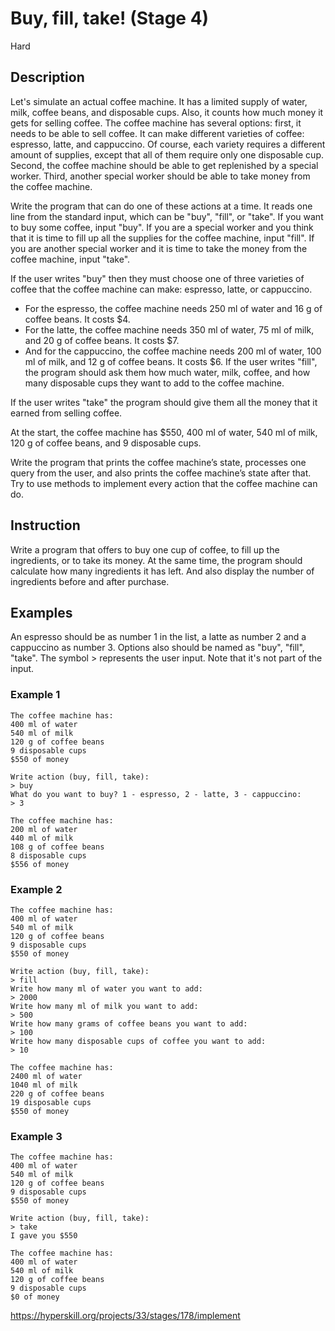 # Buy, fill, take! (Stage 4)
 Hard
## Description
Let's simulate an actual coffee machine. It has a limited supply of water, milk, coffee beans, and disposable cups. Also, it counts how much money it gets for selling coffee. The coffee machine has several options: first, it needs to be able to sell coffee. It can make different varieties of coffee: espresso, latte, and cappuccino. Of course, each variety requires a different amount of supplies, except that all of them require only one disposable cup. Second, the coffee machine should be able to get replenished by a special worker. Third, another special worker should be able to take money from the coffee machine.

Write the program that can do one of these actions at a time. It reads one line from the standard input, which can be "buy", "fill", or "take". If you want to buy some coffee, input "buy". If you are a special worker and you think that it is time to fill up all the supplies for the coffee machine, input "fill". If you are another special worker and it is time to take the money from the coffee machine, input "take".

If the user writes "buy" then they must choose one of three varieties of coffee that the coffee machine can make: espresso, latte, or cappuccino.

- For the espresso, the coffee machine needs 250 ml of water and 16 g of coffee beans. It costs $4.
- For the latte, the coffee machine needs 350 ml of water, 75 ml of milk, and 20 g of coffee beans. It costs $7.
- And for the cappuccino, the coffee machine needs 200 ml of water, 100 ml of milk, and 12 g of coffee beans. It costs $6.
If the user writes "fill", the program should ask them how much water, milk, coffee, and how many disposable cups they want to add to the coffee machine.

If the user writes "take" the program should give them all the money that it earned from selling coffee.

At the start, the coffee machine has $550, 400 ml of water, 540 ml of milk, 120 g of coffee beans, and 9 disposable cups.

Write the program that prints the coffee machine’s state, processes one query from the user, and also prints the coffee machine’s state after that. Try to use methods to implement every action that the coffee machine can do.

## Instruction
Write a program that offers to buy one cup of coffee, to fill up the ingredients, or to take its money. At the same time, the program should calculate how many ingredients it has left. And also display the number of ingredients before and after purchase.

## Examples

An espresso should be as number 1 in the list, a latte as number 2 and a cappuccino as number 3.
Options also should be named as "buy", "fill", "take".
The symbol > represents the user input. Note that it's not part of the input.

### Example 1
```
The coffee machine has:
400 ml of water
540 ml of milk
120 g of coffee beans
9 disposable cups
$550 of money

Write action (buy, fill, take): 
> buy
What do you want to buy? 1 - espresso, 2 - latte, 3 - cappuccino: 
> 3

The coffee machine has:
200 ml of water
440 ml of milk
108 g of coffee beans
8 disposable cups
$556 of money
```
### Example 2
```
The coffee machine has:
400 ml of water
540 ml of milk
120 g of coffee beans
9 disposable cups
$550 of money

Write action (buy, fill, take): 
> fill
Write how many ml of water you want to add: 
> 2000
Write how many ml of milk you want to add: 
> 500
Write how many grams of coffee beans you want to add: 
> 100
Write how many disposable cups of coffee you want to add: 
> 10

The coffee machine has:
2400 ml of water
1040 ml of milk
220 g of coffee beans
19 disposable cups
$550 of money
```
### Example 3
```
The coffee machine has:
400 ml of water
540 ml of milk
120 g of coffee beans
9 disposable cups
$550 of money

Write action (buy, fill, take): 
> take
I gave you $550

The coffee machine has:
400 ml of water
540 ml of milk
120 g of coffee beans
9 disposable cups
$0 of money
```
https://hyperskill.org/projects/33/stages/178/implement
